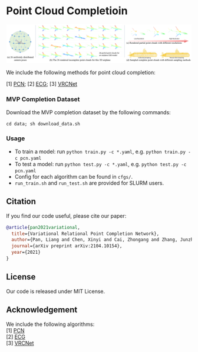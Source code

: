 # Point Cloud Completioin
<p align="center"> 
<img src="images/mvp.png">
</p>

We include the following methods for point cloud completion:

[1] [PCN](https://github.com/wentaoyuan/pcn); [2] [ECG](https://github.com/paul007pl/ECG); [3] [VRCNet](https://github.com/paul007pl/VRCNet)


### MVP Completion Dataset
Download the MVP completion dataset by the following commands:
```
cd data; sh download_data.sh
```


### Usage
+ To train a model: run `python train.py -c *.yaml`, e.g. `python train.py -c pcn.yaml`
+ To test a model: run `python test.py -c *.yaml`, e.g. `python test.py -c pcn.yaml`
+ Config for each algorithm can be found in `cfgs/`.
+ `run_train.sh` and `run_test.sh` are provided for SLURM users. 


## Citation
If you find our code useful, please cite our paper:
```bibtex
@article{pan2021variational,
  title={Variational Relational Point Completion Network},
  author={Pan, Liang and Chen, Xinyi and Cai, Zhongang and Zhang, Junzhe and Zhao, Haiyu and Yi, Shuai and Liu, Ziwei},
  journal={arXiv preprint arXiv:2104.10154},
  year={2021}
}
```


## License
Our code is released under MIT License.


## Acknowledgement
We include the following algorithms:  
[1] [PCN](https://github.com/wentaoyuan/pcn)    
[2] [ECG](https://github.com/paul007pl/ECG)    
[3] [VRCNet](https://github.com/paul007pl/VRCNet)   

